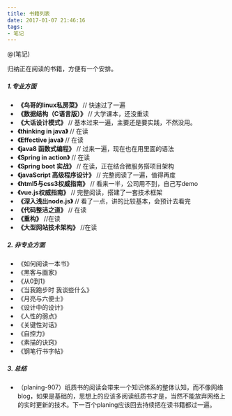 ```yaml
---
title: 书籍列表
date: 2017-01-07 21:46:16
tags:
- 笔记
---
```


@(笔记)

归纳正在阅读的书籍，方便有一个安排。
##### 1.专业方面
- **《鸟哥的linux私房菜》**    //  快速过了一遍   
- **《数据结构（C语言版）》**  //     大学课本，还没重读
- **《大话设计模式》**     //  基本过来一遍，主要还是要实践，不然没用。
- **《thinking in java》**  //   在读
- **《Effective java》**  //   在读  
- **《java8 函数式编程》**  // 过来一遍，现在也在用里面的语法
- **《Spring in action》**  //  在读
- **《Spring boot 实战》**   //  在读，正在结合微服务搭项目架构
- **《javaScript 高级程序设计》**  //  完整阅读了一遍，值得再度
- **《html5与css3权威指南》**   //  看来一半，公司用不到，自己写demo
- **《vue.js权威指南》**   // 完整阅读，搭建了一套技术框架
- **《深入浅出node.js》**  //  看了一点，讲的比较基本，会预计去看完
- **《代码整洁之道》**   //  在读
- **《重构》**   //在读
- **《大型网站技术架构》**   //在读


##### 2. 非专业方面
- 《如何阅读一本书》
- 《黑客与画家》
- 《从0到1》
- 《当我跑步时 我谈些什么》
- 《月亮与六便士》
- 《设计中的设计》
- 《人性的弱点》
- 《关键性对话》
- 《自控力》
- 《素描的诀窍》
- 《钢笔行书字帖》

##### 3. 总结
- （planing-907）纸质书的阅读会带来一个知识体系的整体认知，而不像网络blog，如果是基础的，思想上的应该多阅读纸质书才是，当然不能放弃网络上的实时更新的技术。下一百个planing应该回去持续把在读书籍都过一遍。

